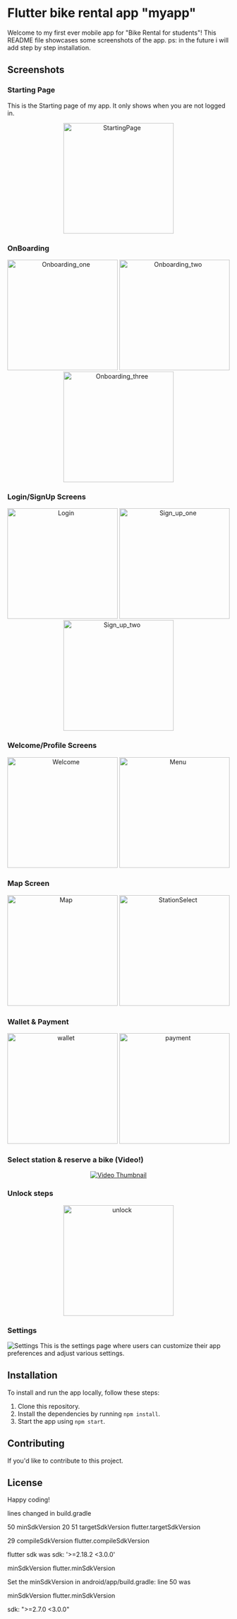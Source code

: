 # Flutter bike rental app "myapp"

Welcome to my first ever mobile app for "Bike Rental for students"! This README file showcases some screenshots of the
app.
ps: in the future i will add step by step installation.

## Screenshots

### Starting Page

This is the Starting page of my app. It only shows when you are not logged in.

<div align="center">
  <img src="https://cdn.discordapp.com/attachments/1036031412794576987/1115584245453312020/0.png" alt="StartingPage" width="250" />
</div>

### OnBoarding

<div align="center">
  <img src="https://cdn.discordapp.com/attachments/1036031412794576987/1115584246384427116/1.png" alt="Onboarding_one" width="250" />
  <img src="https://cdn.discordapp.com/attachments/1036031412794576987/1115584246829027368/2.png" alt="Onboarding_two" width="250" />
  <img src="https://cdn.discordapp.com/attachments/1036031412794576987/1115584247156178975/3.png" alt="Onboarding_three" width="250" />
</div>

### Login/SignUp Screens

<div align="center">
  <img src="https://cdn.discordapp.com/attachments/1036031412794576987/1115587540779552828/login.png" alt="Login" width="250" />
  <img src="https://cdn.discordapp.com/attachments/1036031412794576987/1115587555665129493/signup1.png" alt="Sign_up_one" width="250" />
    <img src="https://cdn.discordapp.com/attachments/1036031412794576987/1115587567476297828/singup2.png" alt="Sign_up_two" width="250" />
</div>

### Welcome/Profile Screens

<div align="center">
  <img src="https://cdn.discordapp.com/attachments/1036031412794576987/1115585751619485696/accueil.png" alt="Welcome" width="250" />
  <img src="https://cdn.discordapp.com/attachments/1036031412794576987/1115585794082619402/menu.png" alt="Menu" width="250" />
</div>

### Map Screen

<div align="center">
  <img src="https://cdn.discordapp.com/attachments/1036031412794576987/1115586453108424754/map2.png" alt="Map" width="250" />
    <img src="https://cdn.discordapp.com/attachments/1036031412794576987/1135887271082590248/map_station_list.png" alt="StationSelect" width="250" />
</div>

### Wallet & Payment

<div align="center">
  <img src="https://cdn.discordapp.com/attachments/1036031412794576987/1135886545086316585/wallet.png" alt="wallet" width="250" />
    <img src="https://cdn.discordapp.com/attachments/1036031412794576987/1135886746173841468/rechargement.png" alt="payment" width="250" />
</div>

### Select station & reserve a bike (Video!)
<div align="center">

[![Video Thumbnail](https://img.youtube.com/vi/I-CZcU5JrmE/0.jpg)](https://www.youtube.com/watch?v=I-CZcU5JrmE)

</div>

### Unlock steps

<div align="center">
  <img src="https://cdn.discordapp.com/attachments/1036031412794576987/1136248932326969364/unlock_steps.png" alt="unlock" width="250" />
</div>


### Settings

![Settings](/path/to/settings-screenshot.png) This is the settings page where
users can customize their app preferences and adjust various settings.

## Installation

To install and run the app locally, follow these steps:

1. Clone this repository.
2. Install the dependencies by running `npm install`.
3. Start the app using `npm start`.

## Contributing

If you'd like to contribute to this project.

## License

Happy coding!

lines changed in build.gradle

50 minSdkVersion 20 51 targetSdkVersion flutter.targetSdkVersion

29 compileSdkVersion flutter.compileSdkVersion

flutter sdk was sdk: '>=2.18.2 <3.0.0'

minSdkVersion flutter.minSdkVersion

Set the minSdkVersion in android/app/build.gradle: line 50 was

minSdkVersion flutter.minSdkVersion

sdk: ">=2.7.0 <3.0.0"
